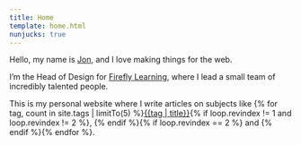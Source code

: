 ```yaml
---
title: Home
template: home.html
nunjucks: true
---
```

Hello, my name is [Jon](http://roobottom.com), and I love making things for the web.

I’m the Head of Design for [Firefly Learning](http://fireflylearning.com), where I lead a small team of incredibly talented people.

This is my personal website where I write articles on subjects like {% for tag, count in site.tags | limitTo(5) %}<a href="/tags/{{tag | replace(' ','-')}}">{{tag | title}}</a>{% if loop.revindex != 1 and loop.revindex != 2 %}, {% endif %}{% if loop.revindex == 2 %} and {% endif %}{% endfor %}. 
